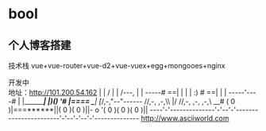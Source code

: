 # bool

## 个人博客搭建
技术栈   vue+vue-router+vue-d2+vue-vuex+egg+mongooes+nginx

开发中  
地址：http://101.200.54.162
                |                                                      |
           /    |                                                      |
          /---, |                                                      |
     -----# ==| |                                                      |
     | :) # ==| |                                                      |
-----'----#   | |______________________________________________________|
|)___()  '#   |______====____   \___________________________________|
[_/,-,\"--"------ //,-,  ,-,\\\   |/             //,-,  ,-,  ,-,\\ __#
( 0 )|===******||( 0 )( 0 )||-  o              '( 0 )( 0 )( 0 )||
----'-'--------------'-'--'-'-----------------------'-'--'-'--'-'--------------
http://www.asciiworld.com
